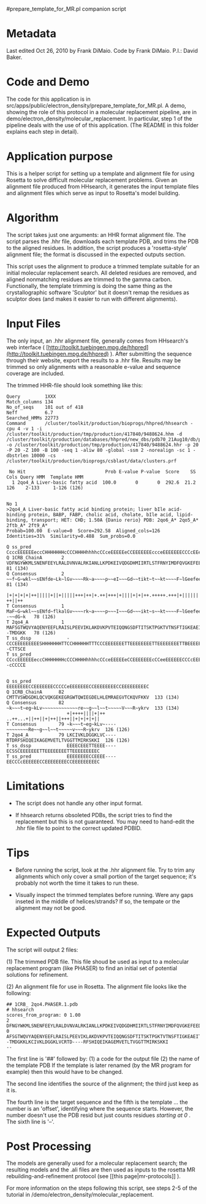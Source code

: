 #prepare\_template\_for\_MR.pl companion script

Metadata
========

Last edited Oct 26, 2010 by Frank DiMaio. Code by Frank DiMaio. P.I.: David Baker.

Code and Demo
=============

The code for this application is in src/apps/public/electron\_density/prepare\_template\_for\_MR.pl. A demo, showing the role of this protocol in a molecular replacement pipeline, are in demo/electron\_density/molecular\_replacement. In particular, step 1 of the pipeline deals with the use of of this application. (The README in this folder explains each step in detail).

Application purpose
===========================================

This is a helper script for setting up a template and alignment file for using Rosetta to solve difficult molecular replacement problems. Given an alignment file produced from HHsearch, it generates the input template files and alignment files which serve as input to Rosetta's model building.

Algorithm
=========

The script takes just one arguments: an HHR format alignment file. The script parses the .hhr file, downloads each template PDB, and trims the PDB to the aligned residues. In addition, the script produces a 'rosetta-style' alignment file; the format is discussed in the expected outputs section.

This script uses the alignment to produce a trimmed template suitable for an initial molecular replacement search. All deleted residues are removed, and aligned nonmatching residues are trimmed to the gamma carbon. Functionally, the template trimming is doing the same thing as the crystallographic software 'Sculptor' but it doesn't remap the residues as sculptor does (and makes it easier to run with different alignments).

Input Files
===========

The only input, an .hhr alignment file, generally comes from HHsearch's web interface ( [http://toolkit.tuebingen.mpg.de/hhpred](http://toolkit.tuebingen.mpg.de/hhpred) ). After submitting the sequence through their website, export the results to a .hhr file. Results may be trimmed so only alignments with a reasonable e-value and sequence coverage are included.

The trimmed HHR-file should look something like this:

```
Query         1XXX 
Match_columns 134
No_of_seqs    101 out of 418
Neff          6.7 
Searched_HMMs 22773
Command       /cluster/toolkit/production/bioprogs/hhpred/hhsearch -cpu 4 -v 1 -i /cluster/toolkit/production/tmp/production/417840/9488624.hhm -d /cluster/toolkit/production/databases/hhpred/new_dbs/pdb70_21Aug10/db/pdb.hhm -o /cluster/toolkit/production/tmp/production/417840/9488624.hhr -p 20 -P 20 -Z 100 -B 100 -seq 1 -aliw 80 -global -ssm 2 -norealign -sc 1 -dbstrlen 10000 -cs /cluster/toolkit/production/bioprogs/csblast/data/clusters.prf 

 No Hit                             Prob E-value P-value  Score    SS Cols Query HMM  Template HMM
  1 2qo4_A Liver-basic fatty acid  100.0       0       0  292.6  21.2  126    2-133     1-126 (126)


No 1  
>2qo4_A Liver-basic fatty acid binding protein; liver bIle acid-binding protein, BABP, FABP, cholic acid, cholate, bIle acid, lipid-binding, transport; HET: CHD; 1.50A {Danio rerio} PDB: 2qo6_A* 2qo5_A* 2ftb_A* 2ft9_A*
Probab=100.00  E-value=0  Score=292.58  Aligned_cols=126  Identities=31%  Similarity=0.488  Sum_probs=0.0

Q ss_pred             CcccEEEEEEeccCHHHHHHHcCCCHHHHhhhhcCCceEEEEEeCCEEEEEEEccceEEEEEEECCCcEEeecccCCCCE
Q 1CRB_ChainA       2 VDFNGYWKMLSNENFEEYLRALDVNVALRKIANLLKPDKEIVQDGDHMIIRTLSTFRNYIMDFQVGKEFEEDLTGIDDRK   81 (134)
Q Consensus         2 ~~f~G~wkl~~sENfde~Lk~lGv~~~~Rk~a~~~~p~~eI~~~Gd~~tikt~t~~kt~~~~F~lGeefee~~~t~dg~~   81 (134)
                      |+|+|+|+|++|||||+||+|||||+++|++|+.++|+++|+||||+|+|++.+++++.+++|+|||||||+  ++||++
T Consensus         1 MaF~G~wkl~~sENfd~flkalGv~~~~rk~a~~~~p~~~I~~~Gd~~~ikt~s~~kt~~~~F~lGeefee~--~~dG~k   78 (126)
T 2qo4_A            1 MAFSGTWQVYAQENYEEFLRAISLPEEVIKLAKDVKPVTEIQQNGSDFTITSKTPGKTVTNSFTIGKEAEIT--TMDGKK   78 (126)
T ss_dssp             -CCCEEEEEEEEESHHHHHHHTTCCHHHHHHTTTCCCEEEEEEETTEEEEEEEETTEEEEEEEETTBEEEEE--CTTSCE
T ss_pred             CCccEEEEEEeccCHHHHHHHcCCCHHHHhhhhcCCceEEEEEeCCEEEEEEEcCCeeEEEEEECCCcEEEE--cCCCCE


Q ss_pred             EEEEEEEECCEEEEEEECCCCCeEEEEEEECCEEEEEEEECCEEEEEEEEEC
Q 1CRB_ChainA      82 CMTTVSWDGDKLQCVQKGEKEGRGWTQWIEGDELHLEMRAEGVTCKQVFKKV  133 (134)
Q Consensus        82 ~k~~~t~eg~kLv~~~~~~~~~~~~~re~~g~~l~~t~~~~~V~~~R~ykrv  133 (134)
                      +|++++||||+|++    ..++...+||++||+|++||+++||+|+|+|+||
T Consensus        79 ~k~~~t~eg~kLv~----~~~~~~~~Re~~g~~l~~t~~~~~v~~~R~ykrv  126 (126)
T 2qo4_A           79 LKCIVKLDGGKLVC----RTDRFSHIQEIKAGEMVETLTVGGTTMIRKSKKI  126 (126)
T ss_dssp             EEEECEEETTEEEE----ECSSCEEEEEEETTEEEEEEEETTEEEEEEEEEC
T ss_pred             EEEEEEEECCEEEE----EECCCcEEEEEECCEEEEEEEECCEEEEEEEEEC
```

Limitations
===========

-   The script does not handle any other input format.

-   If hhsearch returns obsoleted PDBs, the script tries to find the replacement but this is not guaranteed. You may need to hand-edit the .hhr file file to point to the correct updated PDBID.

Tips
====

-   Before running the script, look at the .hhr alignment file. Try to trim any alignments which only cover a small portion of the target sequence; it's probably not worth the time it takes to run these.

-   Visually inspect the trimmed templates before running. Were any gaps inseted in the middle of helices/strands? If so, the tempate or the alignment may not be good.

Expected Outputs
================

The script will output 2 files:

(1) The trimmed PDB file. This file shoud be used as input to a molecular replacement program (like PHASER) to find an initial set of potential solutions for refinement.

(2) An alignment file for use in Rosetta. The alignment file looks like the following:

```
## 1CRB_ 2qo4.PHASER.1.pdb
# hhsearch
scores_from_program: 0 1.00
2 DFNGYWKMLSNENFEEYLRALDVNVALRKIANLLKPDKEIVQDGDHMIIRTLSTFRNYIMDFQVGKEFEEDLTGIDDRKCMTTVSWDGDKLQCVQKGEKEGRGWTQWIEGDELHLEMRAEGVTCKQVFKKV
0 AFSGTWQVYAQENYEEFLRAISLPEEVIKLAKDVKPVTEIQQNGSDFTITSKTPGKTVTNSFTIGKEAEIT--TMDGKKLKCIVKLDGGKLVCRTD----RFSHIQEIKAGEMVETLTVGGTTMIRKSKKI
--
```

The first line is '\#\#' followed by: (1) a code for the output file (2) the name of the template PDB If the template is later renamed (by the MR program for example) then this would have to be changed.

The second line identifies the source of the alignment; the third just keep as it is.

The fourth line is the target sequence and the fifth is the template ... the number is an 'offset', identifying where the sequence starts. However, the number doesn't use the PDB resid but just counts residues *starting at 0* . The sixth line is '–'.

Post Processing
===============

The models are generally used for a molecular replacement search; the resulting models and the .ali files are then used as inputs to the rosetta MR rebuilding-and-refinement protocol (see [[this page|mr-protocols]] ).

For more information on the steps following this script, see steps 2-5 of the tutorial in /demo/electron\_density/molecular\_replacement.
